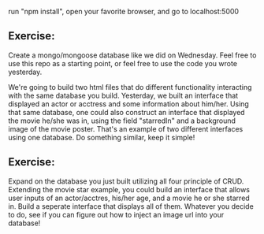 run "npm install", open your favorite browser, and go to localhost:5000
## Exercise: 
  Create a mongo/mongoose database like we did on Wednesday. Feel free to use this repo as a starting point, or feel free to use the code you wrote yesterday. 
  
  We're going to build two html files that do different functionality interacting with the same database you build. Yesterday, we built an interface that displayed an actor or acctress and some information about him/her. Using that same database, one could also construct an interface that displayed the movie he/she was in, using the field "starredIn" and a background image of the movie poster. That's an example of two different interfaces using one database. Do something similar, keep it simple!

## Exercise:
  Expand on the database you just built utilizing all four principle of CRUD. Extending the movie star example, you could build an interface that allows user inputs of an actor/acctres, his/her age, and a movie he or she starred in. Build a seperate interface that displays all of them. Whatever you decide to do, see if you can figure out how to inject an image url into your database!